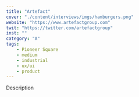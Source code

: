 ```yaml
---
title: "Artefact"
cover: "./content/interviews/imgs/hamburgers.png"
website: "https://www.artefactgroup.com"
twit: "https://twitter.com/artefactgroup"
inst: ""
category: "A"
tags:
    - Pioneer Square
    - medium
    - industrial
    - ux/ui
    - product
---
```


Description
